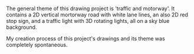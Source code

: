 The general theme of this drawing project is 'traffic and motorway'. It contains a 2D vertical mortorway road with white lane lines, an also 2D red stop sign, and a traffic light with 3D rotating lights, all on a sky blue background.

My creation process of this project's drawings and its theme was completely spontaneous.